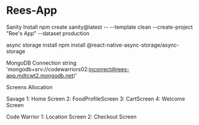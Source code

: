 # Rees-App

Sanity Install
npm create sanity@latest -- --template clean --create-project "Ree's App" --dataset production

async storage install
npm install @react-native-async-storage/async-storage


MongoDB Connection string
'mongodb+srv://codewarriors02:incorrect@rees-app.mdtcwt2.mongodb.net/'

Screens Allocation

Savage
1: Home Screen
2: FoodProfileScreen
3: CartScreen
4: Welcome Screen

Code Warrior
1: Location Screen
2: Checkout Screen